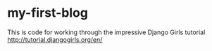 # my-first-blog
This is code for working through the impressive Django Girls tutorial
http://tutorial.djangogirls.org/en/
